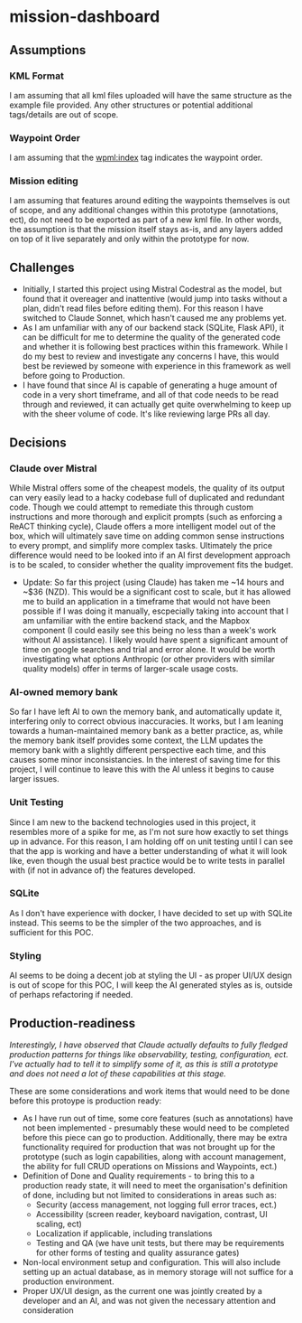 # mission-dashboard

## Assumptions

### KML Format
I am assuming that all kml files uploaded will have the same structure as the example file provided. Any other structures or potential additional tags/details are out of scope.

### Waypoint Order
I am assuming that the <wpml:index> tag indicates the waypoint order.

### Mission editing
I am assuming that features around editing the waypoints themselves is out of scope, and any additional changes within this prototype (annotations, ect), do not need to be exported as part of a new kml file. In other words, the assumption is that the mission itself stays as-is, and any layers added on top of it live separately and only within the prototype for now.

## Challenges
- Initially, I started this project using Mistral Codestral as the model, but found that it overeager and inattentive (would jump into tasks without a plan, didn't read files before editing them). For this reason I have switched to Claude Sonnet, which hasn't caused me any problems yet. 
- As I am unfamiliar with any of our backend stack (SQLite, Flask API), it can be difficult for me to determine the quality of the generated code and whether it is following best practices within this framework. While I do my best to review and investigate any concerns I have, this would best be reviewed by someone with experience in this framework as well before going to Production.
- I have found that since AI is capable of generating a huge amount of code in a very short timeframe, and all of that code needs to be read through and reviewed, it can actually get quite overwhelming to keep up with the sheer volume of code. It's like reviewing large PRs all day.

## Decisions

### Claude over Mistral
While Mistral offers some of the cheapest models, the quality of its output can very easily lead to a hacky codebase full of duplicated and redundant code. Though we could attempt to remediate this through custom instructions and more thorough and explicit prompts (such as enforcing a ReACT thinking cycle), Claude offers a more intelligent model out of the box, which will ultimately save time on adding common sense instructions to every prompt, and simplify more complex tasks. Ultimately the price difference would need to be looked into if an AI first development approach is to be scaled, to consider whether the quality improvement fits the budget.

- Update: So far this project (using Claude) has taken me ~14 hours and ~$36 (NZD). This would be a significant cost to scale, but it has allowed me to build an application in a timeframe that would not have been possible if I was doing it manually, escpecially taking into account that I am unfamiliar with the entire backend stack, and the Mapbox component (I could easily see this being no less than a week's work without AI assistance). I likely would have spent a significant amount of time on google searches and trial and error alone. It would be worth investigating what options Anthropic (or other providers with similar quality models) offer in terms of larger-scale usage costs.

### AI-owned memory bank
So far I have left AI to own the memory bank, and automatically update it, interfering only to correct obvious inaccuracies. It works, but I am leaning towards a human-maintained memory bank as a better practice, as, while the memory bank itself provides some context, the LLM updates the memory bank with a slightly different perspective each time, and this causes some minor inconsistancies. In the interest of saving time for this project, I will continue to leave this with the AI unless it begins to cause larger issues.

### Unit Testing
Since I am new to the backend technologies used in this project, it resembles more of a spike for me, as I'm not sure how exactly to set things up in advance. For this reason, I am holding off on unit testing until I can see that the app is working and have a better understanding of what it will look like, even though the usual best practice would be to write tests in parallel with (if not in advance of) the features developed.

### SQLite
As I don't have experience with docker, I have decided to set up with SQLite instead. This seems to be the simpler of the two approaches, and is sufficient for this POC.

### Styling
AI seems to be doing a decent job at styling the UI - as proper UI/UX design is out of scope for this POC, I will keep the AI generated styles as is, outside of perhaps refactoring if needed.

## Production-readiness

*Interestingly, I have observed that Claude actually defaults to fully fledged production patterns for things like observability, testing, configuration, ect. I've actually had to tell it to simplify some of it, as this is still a prototype and does not need a lot of these capabilities at this stage.*

These are some considerations and work items that would need to be done before this protoype is production ready:
- As I have run out of time, some core features (such as annotations) have not been implemented - presumably these would need to be completed before this piece can go to production. Additionally, there may be extra functionality required for production that was not brought up for the prototype (such as login capabilities, along with account management, the ability for full CRUD operations on Missions and Waypoints, ect.)
- Definition of Done and Quality requirements - to bring this to a production ready state, it will need to meet the organisation's definition of done, including but not limited to considerations in areas such as:
    - Security (access management, not logging full error traces, ect.)
    - Accessibility (screen reader, keyboard navigation, contrast, UI scaling, ect)
    - Localization if applicable, including translations
    - Testing and QA (we have unit tests, but there may be requirements for other forms of testing and quality assurance gates)
- Non-local environment setup and configuration. This will also include setting up an actual database, as in memory storage will not suffice for a production environment.
- Proper UX/UI design, as the current one was jointly created by a developer and an AI, and was not given the necessary attention and consideration
